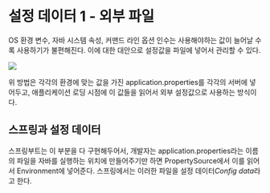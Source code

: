 # 설정 데이터 1 - 외부 파일
OS 환경 변수, 자바 시스템 속성, 커맨드 라인 옵션 인수는 사용해야하는 값이 늘어날 수록 사용하기가 불편해진다. 이에 대한 대안으로 설정값을 파일에 넣어서 관리할 수 있다.

![](https://i.imgur.com/rQA1pV0.png)

위 방법은 각각의 환경에 맞는 값을 가진 application.properties를 각각의 서버에 넣어두고, 애플리케이션 로딩 시점에 이 값들을 읽어서 외부 설정값으로 사용하는 방식이다.

## 스프링과 설정 데이터
스프링부트는 이 부분을 다 구현해두어서, 개발자는 application.properties라는 이름의 파일을 자바를 실행하는 위치에 만들어주기만 하면 PropertySource에서 이를 읽어서 Environment에 넣어준다. 스프링에서는 이러한 파일을 설정 데이터*Config data*라고 한다.

